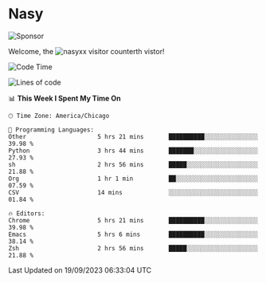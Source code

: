 # Nasy

<!--
<p align="center">
<img height="200" src="https://github-readme-stats.vercel.app/api?username=nasyxx&count_private=true&show_icons=true&theme=dracula&include_all_commits=true"/>
<img height="200" src="https://github-readme-stats.vercel.app/api/top-langs/?username=nasyxx&theme=dracula&hide=html,jupyter+notebook&count_private=true&show_icons=true"/>
</p>

  
----------------
-->

![Sponsor](https://img.shields.io/static/v1.svg?label=Sponsor&message=%E2%9D%A4&logo=GitHub&style=flat&color=pink)
 
Welcome, the ![nasyxx visitor counter](https://count.getloli.com/get/@nasyxx?theme=rule34)th vistor!
 
<!--START_SECTION:waka-->
![Code Time](http://img.shields.io/badge/Code%20Time-3%2C696%20hrs%2059%20mins-blue)

![Lines of code](https://img.shields.io/badge/From%20Hello%20World%20I%27ve%20Written-6.3%20million%20lines%20of%20code-blue)

📊 **This Week I Spent My Time On** 

```text
🕑︎ Time Zone: America/Chicago

💬 Programming Languages: 
Other                    5 hrs 21 mins       ██████████░░░░░░░░░░░░░░░   39.98 % 
Python                   3 hrs 44 mins       ███████░░░░░░░░░░░░░░░░░░   27.93 % 
sh                       2 hrs 56 mins       █████░░░░░░░░░░░░░░░░░░░░   21.88 % 
Org                      1 hr 1 min          ██░░░░░░░░░░░░░░░░░░░░░░░   07.59 % 
CSV                      14 mins             ░░░░░░░░░░░░░░░░░░░░░░░░░   01.84 % 

🔥 Editors: 
Chrome                   5 hrs 21 mins       ██████████░░░░░░░░░░░░░░░   39.98 % 
Emacs                    5 hrs 6 mins        ██████████░░░░░░░░░░░░░░░   38.14 % 
Zsh                      2 hrs 56 mins       █████░░░░░░░░░░░░░░░░░░░░   21.88 % 
```


 Last Updated on 19/09/2023 06:33:04 UTC
<!--END_SECTION:waka-->

<!-- ![visitors](https://visitor-badge.laobi.icu/badge?page_id=nasyxx.nasyxx) -->
